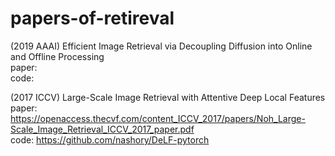 # papers-of-retireval


(2019 AAAI) Efficient Image Retrieval via Decoupling Diffusion into Online and Offline Processing  
paper:  
code:  

(2017 ICCV) Large-Scale Image Retrieval with Attentive Deep Local Features  
paper: https://openaccess.thecvf.com/content_ICCV_2017/papers/Noh_Large-Scale_Image_Retrieval_ICCV_2017_paper.pdf  
code: https://github.com/nashory/DeLF-pytorch  
